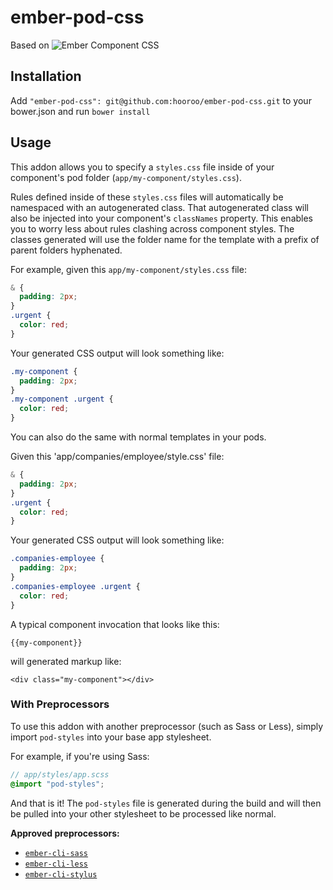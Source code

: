 # ember-pod-css

Based on ![Ember Component CSS](https://github.com/ebryn/ember-component-css)

## Installation

Add `"ember-pod-css": git@github.com:hooroo/ember-pod-css.git` to your bower.json and run `bower install`

## Usage

This addon allows you to specify a `styles.css` file inside of your component's pod folder (`app/my-component/styles.css`).

Rules defined inside of these `styles.css` files will automatically be namespaced with an autogenerated class. That autogenerated class will also be injected into your component's `classNames` property. This enables you to worry less about rules clashing across component styles. The classes generated will use the folder name for the template with a prefix of parent folders hyphenated.

For example, given this `app/my-component/styles.css` file:

```css
& {
  padding: 2px;
}
.urgent {
  color: red;
}
```

Your generated CSS output will look something like:

```css
.my-component {
  padding: 2px;
}
.my-component .urgent {
  color: red;
}
```

You can also do the same with normal templates in your pods.

Given this 'app/companies/employee/style.css' file:

```css
& {
  padding: 2px;
}
.urgent {
  color: red;
}
```

Your generated CSS output will look something like:

```css
.companies-employee {
  padding: 2px;
}
.companies-employee .urgent {
  color: red;
}
```

A typical component invocation that looks like this:

`{{my-component}}`

will generated markup like:

`<div class="my-component"></div>`

### With Preprocessors

To use this addon with another preprocessor (such as Sass or Less), simply import `pod-styles` into your base app stylesheet.

For example, if you're using Sass:

```scss
// app/styles/app.scss
@import "pod-styles";
```

And that is it! The `pod-styles` file is generated during the build and will then be pulled into your other stylesheet to be processed like normal.

**Approved preprocessors:**

 - [`ember-cli-sass`](https://github.com/aexmachina/ember-cli-sass)
 - [`ember-cli-less`](https://github.com/gdub22/ember-cli-less)
 - [`ember-cli-stylus`](https://github.com/drewcovi/ember-cli-stylus)
